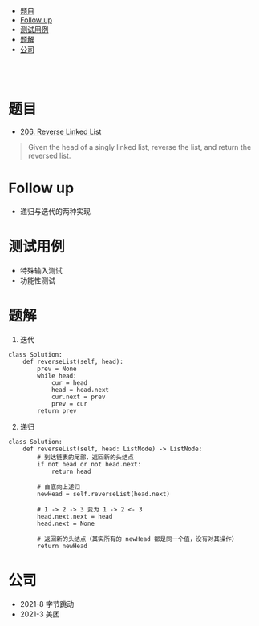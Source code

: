 - [题目](#题目)
- [Follow up](#follow-up)
- [测试用例](#测试用例)
- [题解](#题解)
- [公司](#公司)

</br></br>

# 题目
- [206. Reverse Linked List](https://leetcode.com/problems/reverse-linked-list/)
> Given the head of a singly linked list, reverse the list, and return the reversed list.

# Follow up
- 递归与迭代的两种实现

# 测试用例
- 特殊输入测试
- 功能性测试

# 题解
1. 迭代
```
class Solution:
    def reverseList(self, head):
        prev = None
        while head:
            cur = head
            head = head.next
            cur.next = prev
            prev = cur
        return prev
```
2. 递归
```
class Solution:
    def reverseList(self, head: ListNode) -> ListNode:
        # 到达链表的尾部，返回新的头结点
        if not head or not head.next:
            return head

        # 自底向上递归
        newHead = self.reverseList(head.next)

        # 1 -> 2 -> 3 变为 1 -> 2 <- 3
        head.next.next = head
        head.next = None

        # 返回新的头结点（其实所有的 newHead 都是同一个值，没有对其操作）
        return newHead
```

# 公司
- 2021-8 字节跳动
- 2021-3 美团